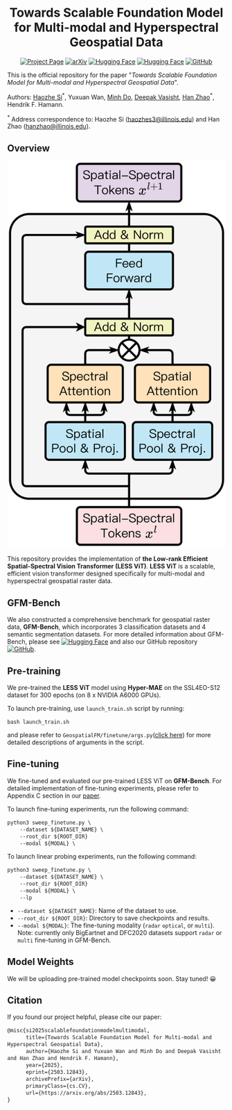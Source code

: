 <div align="center">

<h1>Towards Scalable Foundation Model for Multi-modal and Hyperspectral Geospatial Data</h1>

[![Project Page](https://img.shields.io/badge/Project-Page-blue)](https://github.com/uiuctml/GeospatialFM)
[![arXiv](https://img.shields.io/badge/arXiv-Paper-red?logo=arxiv)](https://github.com/uiuctml/GeospatialFM)
[![Hugging Face](https://img.shields.io/badge/HuggingFace-Model-yellow?logo=huggingface&logoColor=yellow)](https://github.com/uiuctml/GeospatialFM)
[![Hugging Face](https://img.shields.io/badge/HuggingFace-GFMBench-purple?logo=huggingface&logoColor=yellow)](https://huggingface.co/GFM-Bench)
[![GitHub](https://img.shields.io/badge/GitHub-GFMBench-green?logo=github&logoColor=white)](https://github.com/uiuctml/GFM-Bench)

</div>

This is the official repository for the paper 
"_Towards Scalable Foundation Model for Multi-modal and Hyperspectral Geospatial Data_".  

Authors: 
[Haozhe Si](https://ehzoahis.github.io/)<sup>\*</sup>,
Yuxuan Wan, 
[Minh Do](https://minhdo.ece.illinois.edu/), 
[Deepak Vasisht](https://deepakv.web.illinois.edu/), 
[Han Zhao](https://hanzhaoml.github.io/)<sup>\*</sup>, 
Hendrik F. Hamann.

<sup>\*</sup> Address correspondence to: Haozhe Si (haozhes3@illinois.edu) and Han Zhao (hanzhao@illinois.edu).</sup>

## Overview

![LESSViT](./assets/less_vit.png)

This repository provides the implementation of **the Low-rank Efficient Spatial-Spectral Vision Transformer (LESS ViT)**. **LESS ViT** is a scalable, efficient vision transformer designed specifically for multi-modal and hyperspectral geospatial raster data.

## GFM-Bench
We also constructed a comprehensive benchmark for geospatial raster data, **GFM-Bench**, which incorporates 3 classification datasets and 4 semantic segmentation datasets. For more detailed information about GFM-Bench, please see [![Hugging Face](https://img.shields.io/badge/HuggingFace-GFMBench-purple?logo=huggingface&logoColor=yellow)](https://huggingface.co/GFM-Bench) and also our GitHub repository     [![GitHub](https://img.shields.io/badge/GitHub-GFMBench-green?logo=github&logoColor=white)](https://github.com/uiuctml/GFM-Bench).

## Pre-training
We pre-trained the **LESS ViT** model using **Hyper-MAE** on the SSL4EO-S12 dataset for 300 epochs (on 8 x NVIDIA A6000 GPUs).

To launch pre-training, use `launch_train.sh` script by running:
```shell
bash launch_train.sh
```
and please refer to `GeospatialFM/finetune/args.py`([click here](https://github.com/uiuctml/GeospatialFM/blob/main/GeospatialFM/finetune/args.py)) for more detailed descriptions of arguments in the script.

## Fine-tuning
We fine-tuned and evaluated our pre-trained LESS ViT on **GFM-Bench**. For detailed implementation of fine-tuning experiments, please refer to Appendix C section in our [paper](https://arxiv.org/pdf/2503.12843).

To launch fine-tuning experiments, run the following command:
```shell
python3 sweep_finetune.py \
    --dataset ${DATASET_NAME} \
    --root_dir ${ROOT_DIR}
    --modal ${MODAL} \
```

To launch linear probing experiments, run the following command:
```shell
python3 sweep_finetune.py \
    --dataset ${DATASET_NAME} \
    --root_dir ${ROOT_DIR}
    --modal ${MODAL} \
    --lp
```

- `--dataset ${DATASET_NAME}`: Name of the dataset to use.
- `--root_dir ${ROOT_DIR}`: Directory to save checkpoints and results.
- `--modal ${MODAL}`: The fine-tuning modality (`radar` `optical`, or `multi`). Note: currently only BigEartnet and DFC2020 datasets support `radar` or `multi` fine-tuning in GFM-Bench.

## Model Weights
We will be uploading pre-trained model checkpoints soon. Stay tuned! 😀

## Citation
If you found our project helpful, please cite our paper:
```
@misc{si2025scalablefoundationmodelmultimodal,
      title={Towards Scalable Foundation Model for Multi-modal and Hyperspectral Geospatial Data}, 
      author={Haozhe Si and Yuxuan Wan and Minh Do and Deepak Vasisht and Han Zhao and Hendrik F. Hamann},
      year={2025},
      eprint={2503.12843},
      archivePrefix={arXiv},
      primaryClass={cs.CV},
      url={https://arxiv.org/abs/2503.12843}, 
}
```
